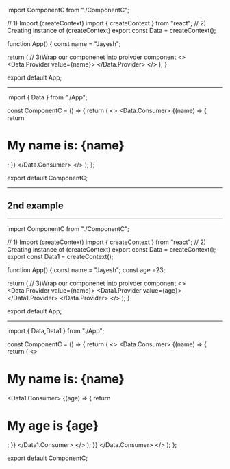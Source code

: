 import ComponentC from "./ComponentC";

// 1) Import (createContext)
import { createContext } from "react";
// 2) Creating instance of (createContext)
export const Data = createContext();

function App() {
  const name = "Jayesh";

  return (
    // 3)Wrap our componenet into proivder component
    <>
      <Data.Provider value={name}>
        <ComponentC />
      </Data.Provider>
    </>
  );
}

export default App;

----------------------------------------

import { Data } from "./App";
<!-- ! So in short if i say what i  have learnt that Data.Consumer expects a callbackfnc because in Data.Provider  we have the passed the value -->
const ComponentC = () => {
  return (
    <>
      <Data.Consumer>
        {(name) => {
          return <h1>My name is: {name}</h1>;
        }}
      </Data.Consumer>
    </>
  );
};

export default ComponentC;


----------------------------------------
## 2nd example 

----------------------------------------

import ComponentC from "./ComponentC";

// 1) Import (createContext)
import { createContext } from "react";
// 2) Creating instance of (createContext)
export const Data = createContext();
export const Data1 = createContext();

function App() {
  const name = "Jayesh";
  const age =23;

  return (
    // 3)Wrap our componenet into proivder component
    <>
      <Data.Provider value={name}>
       <Data1.Provider value={age}>
        <ComponentC />
        </Data1.Provider>
      </Data.Provider>
    </>
  );
}

export default App;

----------------------------------------
import { Data,Data1 } from "./App";

const ComponentC = () => {
    return (
      <>
        <Data.Consumer>
          {(name) => {
            return (
              <>
                <h1>My name is: {name}</h1>
                <Data1.Consumer>
                  {(age) => {
                    return <h1>My age is {age}</h1>;
                  }}
                </Data1.Consumer>
              </>
            );
          }}
        </Data.Consumer>
      </>
    );
  };
  

export default ComponentC;
